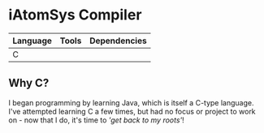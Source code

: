 # iAtomSys Compiler
| Language | Tools | Dependencies |
| -------- | ----- | ------------ |
| C        |       |              |

## Why C?
I began programming by learning Java, which is itself a C-type language.
I've attempted learning C a few times, but had no focus or project to work on - now that I do, it's time to *'get back to my roots'*!
